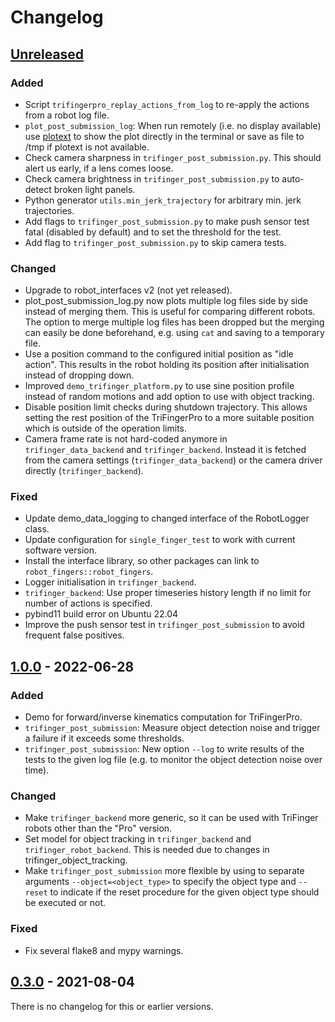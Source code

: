 # Changelog

## [Unreleased]
### Added
- Script `trifingerpro_replay_actions_from_log` to re-apply the actions from a robot log
  file.
- `plot_post_submission_log`: When run remotely (i.e. no display available) use
  [plotext](https://github.com/piccolomo/plotext) to show the plot directly in
  the terminal or save as file to /tmp if plotext is not available.
- Check camera sharpness in `trifinger_post_submission.py`.  This should alert us early,
  if a lens comes loose.
- Check camera brightness in `trifinger_post_submission.py` to auto-detect
  broken light panels.
- Python generator `utils.min_jerk_trajectory` for arbitrary min. jerk trajectories.
- Add flags to `trifinger_post_submission.py` to make push sensor test fatal (disabled
  by default) and to set the threshold for the test.
- Add flag to `trifinger_post_submission.py` to skip camera tests.

### Changed
- Upgrade to robot_interfaces v2 (not yet released).
- plot_post_submission_log.py now plots multiple log files side by side instead of
  merging them.  This is useful for comparing different robots.
  The option to merge multiple log files has been dropped but the merging can easily be
  done beforehand, e.g. using `cat` and saving to a temporary file.
- Use a position command to the configured initial position as "idle action".
  This results in the robot holding its position after initialisation instead of
  dropping down.
- Improved `demo_trifinger_platform.py` to use sine position profile instead of
  random motions and add option to use with object tracking.
- Disable position limit checks during shutdown trajectory.  This allows setting
  the rest position of the TriFingerPro to a more suitable position which is
  outside of the operation limits.
- Camera frame rate is not hard-coded anymore in `trifinger_data_backend` and
  `trifinger_backend`.  Instead it is fetched from the camera settings
  (`trifinger_data_backend`) or the camera driver directly (`trifinger_backend`).

### Fixed
- Update demo_data_logging to changed interface of the RobotLogger class.
- Update configuration for `single_finger_test` to work with current software
  version.
- Install the interface library, so other packages can link to
  `robot_fingers::robot_fingers`.
- Logger initialisation in `trifinger_backend`.
- `trifinger_backend`: Use proper timeseries history length if no limit for
  number of actions is specified.
- pybind11 build error on Ubuntu 22.04
- Improve the push sensor test in `trifinger_post_submission` to avoid frequent
  false positives.


## [1.0.0] - 2022-06-28
### Added
- Demo for forward/inverse kinematics computation for TriFingerPro.
- `trifinger_post_submission`: Measure object detection noise and trigger a
  failure if it exceeds some thresholds.
- `trifinger_post_submission`: New option `--log` to write results of the tests
  to the given log file (e.g. to monitor the object detection noise over time).

### Changed
- Make `trifinger_backend` more generic, so it can be used with TriFinger robots
  other than the "Pro" version.
- Set model for object tracking in `trifinger_backend` and
  `trifinger_robot_backend`.  This is needed due to changes in
  trifinger_object_tracking.
- Make `trifinger_post_submission` more flexible by using to separate arguments
  `--object=<object_type>` to specify the object type and `--reset` to indicate
  if the reset procedure for the given object type should be executed or not.

### Fixed
- Fix several flake8 and mypy warnings.


## [0.3.0] - 2021-08-04

There is no changelog for this or earlier versions.


[Unreleased]: https://github.com/open-dynamic-robot-initiative/robot_fingers/compare/v1.0.0...HEAD
[1.0.0]: https://github.com/open-dynamic-robot-initiative/robot_fingers/compare/v0.3.0...v1.0.0
[0.3.0]: https://github.com/open-dynamic-robot-initiative/robot_fingers/releases/tag/v0.3.0
